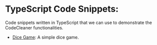 # TypeScript Code Snippets:

Code snippets written in TypeScript that we can use to demonstrate the CodeCleaner functionalities.

- [Dice Game](./dice-game.ts): A simple dice game.